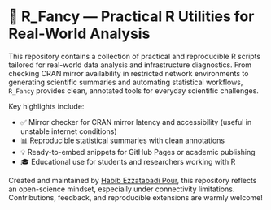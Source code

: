 # 🧠 R_Fancy — Practical R Utilities for Real-World Analysis

This repository contains a collection of practical and reproducible R scripts tailored for real-world data analysis and infrastructure diagnostics. From checking CRAN mirror availability in restricted network environments to generating scientific summaries and automating statistical workflows, `R_Fancy` provides clean, annotated tools for everyday scientific challenges.

Key highlights include:

- ✅ Mirror checker for CRAN mirror latency and accessibility (useful in unstable internet conditions)
- 📊 Reproducible statistical summaries with clean annotations
- 💡 Ready-to-embed snippets for GitHub Pages or academic publishing
- 🎓 Educational use for students and researchers working with R

Created and maintained by [Habib Ezzatabadi Pour](https://github.com/stats9), this repository reflects an open-science mindset, especially under connectivity limitations. Contributions, feedback, and reproducible extensions are warmly welcome!